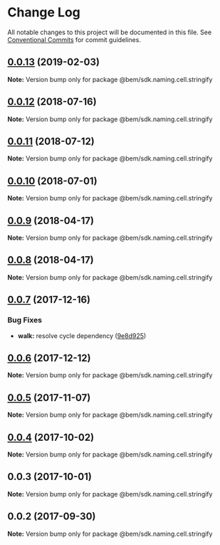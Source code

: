 # Change Log

All notable changes to this project will be documented in this file.
See [Conventional Commits](https://conventionalcommits.org) for commit guidelines.

## [0.0.13](https://github.com/bem/bem-sdk/compare/@bem/sdk.naming.cell.stringify@0.0.12...@bem/sdk.naming.cell.stringify@0.0.13) (2019-02-03)

**Note:** Version bump only for package @bem/sdk.naming.cell.stringify





<a name="0.0.12"></a>
## [0.0.12](https://github.com/bem/bem-sdk/compare/@bem/sdk.naming.cell.stringify@0.0.11...@bem/sdk.naming.cell.stringify@0.0.12) (2018-07-16)




**Note:** Version bump only for package @bem/sdk.naming.cell.stringify

<a name="0.0.11"></a>
## [0.0.11](https://github.com/bem/bem-sdk/compare/@bem/sdk.naming.cell.stringify@0.0.10...@bem/sdk.naming.cell.stringify@0.0.11) (2018-07-12)




**Note:** Version bump only for package @bem/sdk.naming.cell.stringify

<a name="0.0.10"></a>
## [0.0.10](https://github.com/bem/bem-sdk/compare/@bem/sdk.naming.cell.stringify@0.0.9...@bem/sdk.naming.cell.stringify@0.0.10) (2018-07-01)




**Note:** Version bump only for package @bem/sdk.naming.cell.stringify

<a name="0.0.9"></a>
## [0.0.9](https://github.com/bem/bem-sdk/compare/@bem/sdk.naming.cell.stringify@0.0.8...@bem/sdk.naming.cell.stringify@0.0.9) (2018-04-17)




**Note:** Version bump only for package @bem/sdk.naming.cell.stringify

<a name="0.0.8"></a>
## [0.0.8](https://github.com/bem/bem-sdk/compare/@bem/sdk.naming.cell.stringify@0.0.7...@bem/sdk.naming.cell.stringify@0.0.8) (2018-04-17)




**Note:** Version bump only for package @bem/sdk.naming.cell.stringify

<a name="0.0.7"></a>
## [0.0.7](https://github.com/bem/bem-sdk/compare/@bem/sdk.naming.cell.stringify@0.0.6...@bem/sdk.naming.cell.stringify@0.0.7) (2017-12-16)


### Bug Fixes

* **walk:** resolve cycle dependency ([9e8d925](https://github.com/bem/bem-sdk/commit/9e8d925))




<a name="0.0.6"></a>
## [0.0.6](https://github.com/bem/bem-sdk/compare/@bem/sdk.naming.cell.stringify@0.0.5...@bem/sdk.naming.cell.stringify@0.0.6) (2017-12-12)




**Note:** Version bump only for package @bem/sdk.naming.cell.stringify

<a name="0.0.5"></a>
## [0.0.5](https://github.com/bem/bem-sdk/compare/@bem/sdk.naming.cell.stringify@0.0.3...@bem/sdk.naming.cell.stringify@0.0.5) (2017-11-07)




**Note:** Version bump only for package @bem/sdk.naming.cell.stringify

<a name="0.0.4"></a>
## [0.0.4](https://github.com/bem/bem-sdk/compare/@bem/sdk.naming.cell.stringify@0.0.3...@bem/sdk.naming.cell.stringify@0.0.4) (2017-10-02)




**Note:** Version bump only for package @bem/sdk.naming.cell.stringify

<a name="0.0.3"></a>
## 0.0.3 (2017-10-01)




**Note:** Version bump only for package @bem/sdk.naming.cell.stringify

<a name="0.0.2"></a>
## 0.0.2 (2017-09-30)




**Note:** Version bump only for package @bem/sdk.naming.cell.stringify
